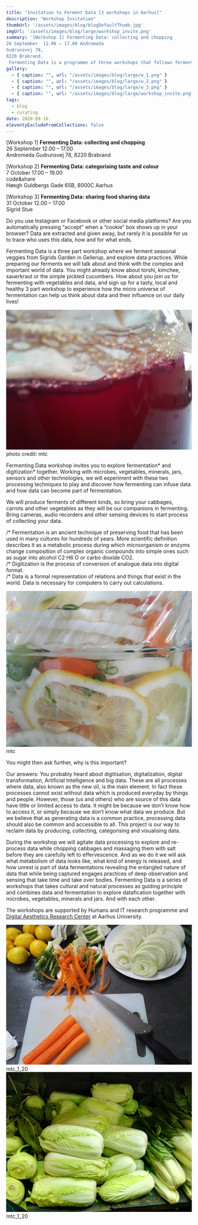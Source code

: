 ```yaml
---
title: "Invitation to Ferment Data [3 workshops in Aarhus]"
description: "Workshop Invitation"
thumbUrl: '/assets/images/blog/blogDefaultThumb.jpg'
imgUrl: '/assets/images/blog/large/workshop_invite.png'
summary: '[Workshop 1] Fermenting Data: collecting and chopping  
26 September  12.00 – 17.00 Andromeda   
Gudrunsvej 78,  
8220 Brabrand.
 Fermenting Data is a programme of three workshops that follows fermenting process. '
gallery:
  - { caption: "", url: "/assets/images/blog/large/w_1.png" }
  - { caption: "", url: "/assets/images/blog/large/w_2.png" }
  - { caption: "", url: "/assets/images/blog/large/w_3.png" }
  - { caption: "", url: "/assets/images/blog/large/workshop_invite.png" }
tags:
  - blog
  - curating
date: 2020-09-16
eleventyExcludeFromCollections: false
---
```

[Workshop 1] **Fermenting Data: collecting and chopping**  
26 September 12.00 – 17.00  
Andromeda 
Gudrunsvej 78,
8220 Brabrand

[Workshop 2] **Fermenting Data: categorising taste and colour**   
7 October 17.00 – 19.00  
code&share  
Høegh Guldbergs Gade 65B, 
8000C Aarhus 

[Workshop 3] **Fermenting Data: sharing food sharing data**   
31 October 12.00 – 17.00    
Sigrid Stue   

Do you use Instagram or Facebook or other social media platforms? Are you automatically pressing “accept” when a “cookie” box shows up in your browser? Data are extracted and given away, but rarely it is possible for us to trace who uses this data, how and for what ends.

Fermenting Data is a three part workshop where we ferment seasonal veggies from Sigrids Garden in Gellerup, and explore data practices. While preparing our ferments we will talk about and think with the complex and important world of data. You might already know about torshi, kimchee, sauerkraut or the simple pickled cucumbers. How about you join us for fermenting with vegetables and data, and sign up for a tasty, local and healthy 3 part workshop to experience how the micro universe of fermentation can help us think about data and their influence on our daily lives!

<div class="columnImage">
  <img src="/assets/images/blog/large/workshop_invite.png"/>
  <div class="photoCreditNew">photo credit: mtc</div>
</div>

Fermenting Data workshop invites you to explore fermentation* and digitization* together. Working with microbes, vegetables, minerals, jars, sensors and other technologies, we will experiment with these two processing techniques to play and discover how fermenting can infuse data and how data can become part of fermentation. 

We will produce ferments of different kinds, so bring your cabbages, carrots and other vegetables as they will be our companions in fermenting. Bring cameras, audio recorders and other sensing devices to start process of collecting your data. 

/* Fermentation is an ancient technique of preserving food that has been used in many cultures for hundreds of years. More scientific definition describes it as a metabolic process during which microorganism or enzyms change composition of complex organic compounds into simple ones such as sugar into alcohol C2 H6 O or carbo dioxide CO2.  
/* Digitization is the process of conversion of analogue data into digital format.  
/* Data is a formal representation of relations and things that exist in the world. Data is necessary for computers to carry out calculations.

<div class="columnImage">
  <img src="/assets/images/blog/large/w_1.png"/>
  <div class="photoCreditNew">mtc</div>
</div>

You might then ask further, why is this important? 

Our answers: You probably heard about digitisation, digitalization, digital transformation, Artificial Intelligence and big data. These are all processes where data, also known as the new oil, is the main element. In fact these processes cannot exist without data which is produced everyday by things and people. However, those (us and others) who are source of this data have little or limited access to data. It might be because we don’t know how to access it, or simply because we don’t know what data we produce. But we believe that as generating data is a common practice, processing data should also be common and accessible to all. This project is our way to reclaim data by producing, collecting, categorising and visualising data. 

During the workshop we will agitate data processing to explore and re-process data while chopping cabbages and massaging them with salt before they are carefully left to effervescence. And as we do it we will ask what metabolism of data looks like, what kind of energy is released, and how unrest is part of data fermentations revealing the entangled nature of data that while being captured engages practices of deep observation and sensing that take time and take over bodies. 
Fermenting Data is a series of workshops that takes cultural and natural processes as guiding principle and combines data and fermentation to explore datafication together with microbes, vegetables, minerals and jars. And with each other. 

The workshops are supported by Humans and IT research programme and <a href="https://darc.au.dk/">Digital Aesthetics Research Center</a> at Aarhus University. 

<div class="fullWidthHalfImage">
  <div class='imgWrap left'>
    <img src="/assets/images/blog/large/w_2.png">
    <div class="photoCreditNew">mtc_1_20</div>
  </div>
  <div class='imgWrap right'>
    <img src="/assets/images/blog/large/w_3.png">
    <div class="photoCreditNew">mtc_1_20</div>
  </div>
</div>
